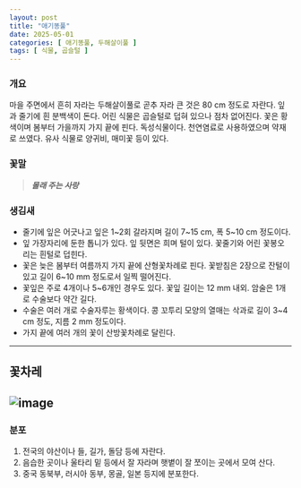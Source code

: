 ```yaml
---
layout: post
title: "애기똥풀"
date: 2025-05-01 
categories: [ 애기똥풀, 두해살이풀 ]
tags: [ 식물, 곱슬털 ]
---
```


### 개요
마을 주면에서 흔히 자라는 두해살이풀로 곧추 자라 큰 것은 80 cm 정도로 자란다. 잎과 줄기에 흰 분백색이 돈다. 어린 식물은 곱슬털로 덥혀 있으나 점차 없어진다. 꽃은 황색이며 봄부터 가을까지 가지 끝에 핀다. 독성식물이다.  천연염료로 사용하였으며 약재로 쓰였다. 유사 식물로 양귀비, 매미꽃 등이 있다.

### 꽃말
> **_몰래 주는 사랑_**

### 생김새
* 줄기에 잎은 어긋나고 잎은 1~2회 갈라지며 길이 7~15 cm, 폭 5~10 cm 정도이다.
* 잎 가장자리에 둔한 톱니가 있다. 잎 뒷면은 희며 털이 있다. 꽃줄기와 어린 꽃봉오리는 흰털로 덥힌다.
* 꽃은 늦은 봄부터 여름까지 가지 끝에 산형꽃차례로 핀다. 꽃받침은 2장으로 잔털이 있고 길이 6~10 mm 정도로서 일찍 떨어진다.
* 꽃잎은 주로 4개이나 5~6개인 경우도 있다. 꽃잎 길이는 12 mm 내외. 암술은 1개로 수술보다 약간 길다.
* 수술은 여러 개로 수술자루는 황색이다. 콩 꼬투리 모양의 열매는 삭과로 길이 3~4 cm 정도, 지름 2 mm 정도이다.
* 가지 끝에 여러 개의 꽃이 산방꽃차례로 달린다.

  
---
## 꽃차레
![image](https://dbscthumb-phinf.pstatic.net/5485_000_1/20240223181243013_2GJKMMKKE.jpg/%25EC%2595%25A0%25.jpg?type=w540_fst_n)
---


### 분포
1. 전국의 야산이나 들, 길가, 돌담 등에 자란다.
2. 음습한 곳이나 울타리 밑 등에서 잘 자라며 햇볕이 잘 쪼이는 곳에서 모여 산다.
3. 중국 동북부, 러시아 동부, 몽골, 일본 등지에 분포한다.
